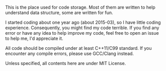 This is the place used for code storage. Most of them are written to help understand data structure, some are written for fun.

I started coding about one year ago (about 2015-03), so I have little coding experience. Consequently, you might find my code terrible. If you find any error or have any idea to help improve my code, feel free to open an issue to help me, I'd appreciate it.

All code should be compiled under at least C++11/C99 standard. If you encounter any compile errors, please use GCC/Clang instead.

Unless specified, all contents here are under MIT License.
